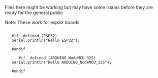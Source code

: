 Files here might be working but may have some issues before they are ready for the general public


Note: These work for esp32 boards

```

   #if  defined (ESP32) 
   Serial.println("Hello ESP32");

   #endif
   
      #if  defined (ARDUINO_NodeMCU_32S) 
   Serial.println("Hello ARDUINO_NodeMCU_32S");

   #endif

```
